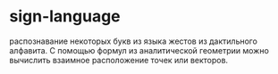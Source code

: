 # sign-language

распознавание некоторых букв из языка жестов из дактильного алфавита.
С помощью формул из аналитической геометрии можно вычислить взаимное расположение точек или векторов. 
